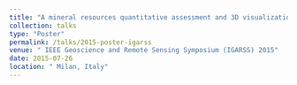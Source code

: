 ```yaml
---
title: "A mineral resources quantitative assessment and 3D visualization system"
collection: talks
type: "Poster"
permalink: /talks/2015-poster-igarss
venue: " IEEE Geoscience and Remote Sensing Symposium (IGARSS) 2015"
date: 2015-07-26
location: " Milan, Italy"
---
```

